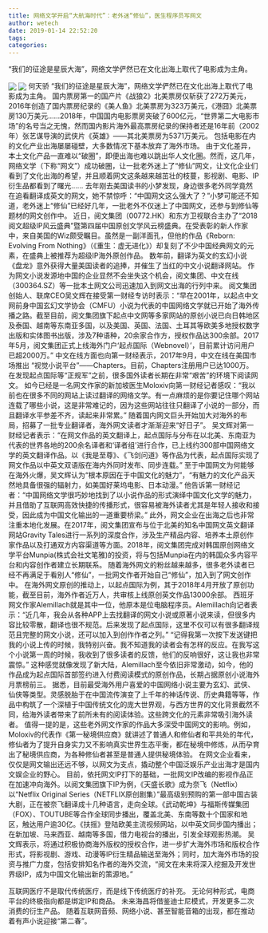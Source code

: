 ```yaml
---
title: 网络文学开启“大航海时代”：老外迷“修仙”，医生程序员写网文
author: wetech
date: 2019-01-14 22:52:20
tags: 
categories: 
---
```

“我们的征途是星辰大海”，网络文学俨然已在文化出海上取代了电影成为主角。
<!-- more -->
<img align="center" border="0" src="https://imgcdn.yicai.com/uppics/images/2019/01/8f2281a2ff45ae9185c9612f19139c02.jpg" />
<img align="center" border="0" src="https://imgcdn.yicai.com/uppics/images/2019/01/18bbcac8dfeeb692bb2c80e3c775c8d1.jpg" />
何天骄
“我们的征途是星辰大海”，网络文学俨然已在文化出海上取代了电影成为主角。
国内票房第一的国产片《战狼2》北美票房仅斩获了272万美元，2016年创造了国内票房纪录的《美人鱼》北美票房为323万美元，《港囧》北美票房130万美元……2018年，中国国内电影票房突破了600亿元，“世界第二大电影市场”的名号当之无愧，然而国内影片海外最高票房纪录的保持者还是16年前（2002年）张艺谋导演的武侠片《英雄》——其北美票房为5371万美元。
包括电影在内的文化产业出海屡屡碰壁，大多数情况下基本放弃了海外市场。
由于文化差异，本土文化产品一直难以“破圈”，即便出海也难以跳出华人文化圈。然而，这几年，网络文学（下称“网文”）成功破圈，让一批老外迷上了“修仙”网文，让文化企业们看到了文化出海的希望，并且顺着网文这条越来越茁壮的枝蔓，影视剧、电影、IP衍生品都看到了曙光……
去年刚去美国读书的小梦发现，身边很多老外同学竟然在追看翻译成英文的网文，她不禁惊呼：“中国网文这么强大了？”小梦可能还不知道，老外迷上“修仙”已经好几年，一批老外不仅迷上了中国网文，还参与到修仙等题材的网文创作中。
近日，阅文集团（00772.HK）和东方卫视联合主办了“2018阅文超级IP风云盛典”暨第四届中国原创文学风云榜盛典。在受表彰的新人作家中，来自美国的Wiz颇受瞩目。虽然是一副洋面孔，但他的作品《Reborn: Evolving From Nothing》（《重生：虚无进化》）却复刻了不少中国经典网文的元素，在盛典上被推荐为超级IP海外原创作品。
数年前，翻译为英文的玄幻小说《盘龙》意外获得大量美国读者的追捧，并催生了当红的中文小说翻译网站。
作为网文小说发源地中国的企业显然不会坐失这个机会，阅文集团、中文在线（300364.SZ）等一批本土网文公司迅速加入到网文出海的行列中来。
阅文集团创始人、联席CEO吴文辉在接受第一财经专访时表示：“早在2001年，以起点中文网前身中国玄幻文学协会（CMFU）小说为代表的中国网络文学就已开始了海外传播之路。截至目前，阅文集团旗下起点中文网等多家网站的原创小说已向日韩地区及泰国、越南等东南亚多国，以及美国、英国、法国、土耳其等欧美多地授权数字出版和实体图书出版，涉及7种语种，20余家合作方，授权作品达300余部。2017年5月，阅文集团正式上线海外门户‘起点国际（Webnovel）’，目前累计访问用户已超2000万。”
中文在线方面也向第一财经表示，2017年9月，中文在线在美国市场推出 “视觉小说平台”——Chapters。目前，Chapters注册用户已达1000万。
在发现起点国际等“正规军”之前，很多国外读者长期在非常“艰苦”的环境下阅读网文。
如今已经是一名网文作家的新加坡医生Moloxiv向第一财经记者感叹：“我以前也在很多不同的网站上读过翻译的网络文学。有一点麻烦的是你要记住哪个网站连载了哪些小说，这是非常难记的，因为这些网站往往只翻译了小说的一部分，而且翻译水平参差不齐，读起来非常累。”
随着国内网文巨头开始加大对海外的布局，招募了一批专业翻译者，海外网文读者才渐渐迎来“好日子”。
吴文辉对第一财经记者表示：“在网文作品的英文翻译上，起点国际与分布在以北美、东南亚为代表的世界各地的200余名译者和‘译者组’进行合作，已上线约300部中国网络文学的英文翻译作品。以《我是至尊》、《飞剑问道》等作品为代表，起点国际实现了网文作品以中英文双语版在海内外同时发布、同步连载。”
至于中国网文为何能够在海外火爆，吴文辉认为“根本原因在于中国文化的魅力”，“有魅力的文化产品天然地具备很强的辐射力，如美国好莱坞电影、日本动漫。”
他告诉第一财经记者：“中国网络文学很巧妙地找到了以小说作品的形式演绎中国文化文学的魅力，并且借助了互联网高效快捷的传播形式，很容易被海外读者尤其是年轻人接收和接受，因此成为中国文化输出的一道重要桥梁。”
此外，网文企业在出海之后也非常注重本地化发展。在2017年，阅文集团宣布与位于北美的知名中国网文英文翻译网站Gravity Tales进行一系列的深度合作，涉及生产精品内容、培养本土原创作家作品以及打通双方内容渠道等方面。2018年，阅文集团完成对韩国原创网络文学平台Munpia(株式会社文笔雅)的投资，将与包括Munpia在内的韩国众多内容平台和内容创作者建立长期联系。
随着海外网文的粉丝越来越多，很多老外读者已经不再满足于看别人“修仙”，一批网文作者开始自己“修仙”，加入到了网文创作中。
在海外网文原创的推动上，以起点国际为例，其于2018年4月开放了原创功能，截至目前，海外作者近万人，共审核上线原创英文作品13000余部。
西班牙网文作家Alemillach就是其中一位，他原本是位电脑程序员。Alemillach向记者表示：“近几年，我会从各种APP上去找翻译的网文小说或原著小说来读，但很多内容比较零散，翻译也很不规范。后来发现了起点国际，这里不仅可以有很多翻译规范且完整的网文小说，还可以加入到创作作者之列。”
“记得我第一次按下发送键把我的小说上传的时候，我特别兴奋。我不知道我的读者会有怎样的反应。在我写这个小说第一周的时候，我收到了很多读者的反馈，他们的反响很好，这让我也非常震惊。” 这种感觉就像发现了新大陆，Alemillach至今依旧非常激动，如今，他的作品成为起点国际首部签约进入付费阅读模式的原创作品，长期占据原创小说海外月票榜前三。
据悉，目前最受海外用户喜爱的中国网络小说主要为玄幻、武侠、仙侠等类型。灵感脱胎于在中国流传演变了上千年的神话传说、历史典籍等等，作品中构筑了一个深植于中国传统文化的庞大世界观，与西方世界的文化背景截然不同，给海外读者带来了前所未有的阅读体验。这些跨文化的元素非常吸引海外读者。
值得一提的是，这些老外网文作家的作品大多深受中国网文的影响。例如，Moloxiv的代表作《第一秘境供应商》就讲述了普通人和修仙者和平共处的年代，修仙者为了提升自身实力又不影响真实世界生态平衡，都在秘境中修炼，从而孕育出了秘境供应商，为各种修仙者甚至是普通人提供秘境体验。
在网文企业看来，仅仅是网文输出还远不够，以网文为支点，撬动整个中国泛娱乐产业出海才是国内文娱企业的野心。
目前，依托网文IP打下的基础，一批网文IP改编的影视作品正在加速冲向海外。以阅文集团旗下IP为例，《天盛长歌》成为奈飞（Netflix）以“Netflix Original Series（NETFLIX原创剧集）”最高级别预购的第一部中国古装大剧，正在被奈飞翻译成十几种语言，走向全球。《武动乾坤》与福斯传媒集团（FOX）、TOUTUBE等合作全球同步播出，覆盖北美、东南等数十个国家和地区，触达用户逾30亿。《扶摇》登陆欧美主流视频网站，以中英文同步国内播出；在新加坡、马来西亚、越南等多国，借力电视台的播出，引发全球观影热潮。
吴文辉表示，将通过积极协商海外版权的授权合作，进一步扩大海外市场和版权合作形式，将影视剧、游戏、动漫等IP衍生精品输送至海外；同时，加大海外市场的投资与推广力度，包括安排知名作者的海外交流，“阅文在未来将深入挖掘及开发世界级IP，成为中国文化输出新的策源地。”
 
 
互联网医疗不是取代传统医疗，而是线下传统医疗的补充。
无论何种形式，电商平台的终极指向都是绑定IP和商品。
未来海昌将借鉴迪士尼模式，开发更多二次消费的衍生产品。
随着互联网音频、网络小说、甚至智能音箱的出现，都在推动着有声小说迎接“第二春”。
